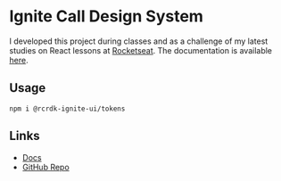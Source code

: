# Ignite Call Design System
I developed this project during classes and as a challenge of my latest studies on React lessons at [Rocketseat](https://www.rocketseat.com.br). The documentation is available [here](https://rcrdk.github.io/design-system-ignite/).

## Usage
```shell
npm i @rcrdk-ignite-ui/tokens
```

## Links
- [Docs](https://rcrdk.github.io/design-system-ignite/)
- [GitHub Repo](https://github.com/rcrdk/design-system-ignite/tree/%40rcrdk-ignite-ui/tokens%403.0.0)